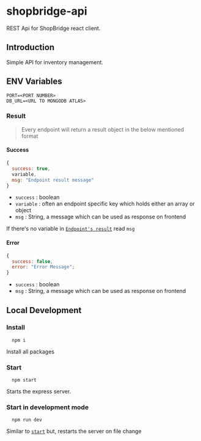 # shopbridge-api

REST Api for ShopBridge react client.

## Introduction

Simple API for inventory management.

## ENV Variables

```console
PORT=<PORT NUMBER>
DB_URL=<URL TO MONGODB ATLAS>
```

### Result

> Every endpoint will return a result object in the below mentioned format

#### Success

```js
{
  success: true,
  variable,
  msg: "Endpoint result message"
}
```

- `success` : boolean
- `variable` : often an endpoint specific key which holds either an array or object
- `msg` : String, a message which can be used as response on frontend

If there's no variable in [`Endpoint's result`](#endpoints) read `msg`

#### Error

```js
{
  success: false,
  error: "Error Message";
}
```

- `success` : boolean
- `msg` : String, a message which can be used as response on frontend

## Local Development

### Install

```
  npm i
```

Install all packages

### Start

```
  npm start
```

Starts the express server.

### Start in development mode

```
  npm run dev
```

Similar to [`start`](#start) but, restarts the server on file change
